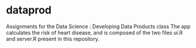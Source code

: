 dataprod
========

Assignments for the Data Science : Developing Data Products class
The app calculates the risk of heart disease, and is composed of the two files ui.R and server.R present in this repository.
